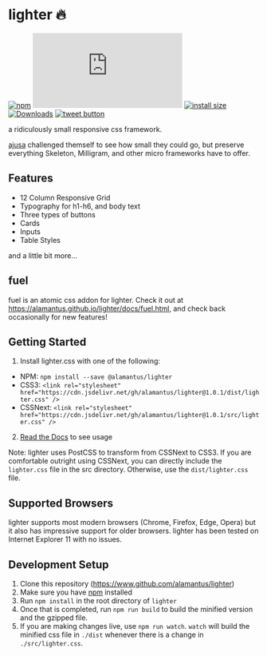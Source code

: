 # lighter 🔥

[![npm](https://img.shields.io/npm/v/@alamantus/lighter.svg)](https://www.npmjs.com/package/@alamantus/lighter)
[![size](http://img.badgesize.io/https://cdn.jsdelivr.net/npm/@alamantus/lighter@latest/src/lighter.css?compression=gzip)](https://cdn.jsdelivr.net/npm/@alamantus/lighter@latest/src/lighter.css)
[![install size](https://packagephobia.now.sh/badge?p=@alamantus/lighter)](https://packagephobia.now.sh/result?p=@alamantus/lighter)
[![Downloads](https://img.shields.io/npm/dt/@alamantus/lighter.svg)](https://www.npmjs.com/package/@alamantus/lighter)
<a href="https://twitter.com/intent/tweet?text=World's+smallest+responsive+CSS+framework:&url=https%3A%2F%2Fgithub.com%2Falamantus%2Flit&hashtags=github&original_referer=http%3A%2F%2Fgithub.com%2F&tw_p=tweetbutton" target="_blank">
  <img src="http://jpillora.com/github-twitter-button/img/tweet.png"
       alt="tweet button" title="lighter"></img>
</a>

a ridiculously small responsive css framework.

[ajusa](https://github.com/ajusa) challenged themself to see how small they could go, but preserve everything Skeleton, Milligram, and other micro frameworks have to offer.

## Features
* 12 Column Responsive Grid
* Typography for h1-h6, and body text
* Three types of buttons
* Cards
* Inputs
* Table Styles

and a little bit more...

## fuel
fuel is an atomic css addon for lighter. Check it out at https://alamantus.github.io/lighter/docs/fuel.html, and check back occasionally for new features!

## Getting Started
1. Install lighter.css with one of the following:
  - NPM: `npm install --save @alamantus/lighter`
  - CSS3: `<link rel="stylesheet" href="https://cdn.jsdelivr.net/gh/alamantus/lighter@1.0.1/dist/lighter.css" />`
  - CSSNext: `<link rel="stylesheet" href="https://cdn.jsdelivr.net/gh/alamantus/lighter@1.0.1/src/lighter.css" />`
2. [Read the Docs](https://alamantus.github.io/lighter/) to see usage

Note: lighter uses PostCSS to transform from CSSNext to CSS3. If you are comfortable outright using CSSNext, you can directly
include the `lighter.css` file in the src directory. Otherwise, use the `dist/lighter.css` file.

## Supported Browsers
lighter supports most modern browsers (Chrome, Firefox, Edge, Opera) but it also has impressive support for older browsers.
lighter has been tested on Internet Explorer 11 with no issues.

## Development Setup
1. Clone this repository (https://www.github.com/alamantus/lighter)
2. Make sure you have [npm](https://www.npmjs.com/get-npm) installed
3. Run `npm install` in the root directory of `lighter`
4. Once that is completed, run `npm run build` to build the minified version and the gzipped file.
5. If you are making changes live, use `npm run watch`. `watch` will build the minified css file in `./dist` whenever there is a change in `./src/lighter.css`.
